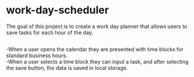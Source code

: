 # work-day-scheduler
The goal of this project is to create a work day planner that allows users to save tasks for each hour of the day.

##
-When a user opens the calendar they are presented with time blocks for standard business hours.  
-When a user selects a time block they can input a task, and after selecting the save button, the data is saved in local storage.

###

